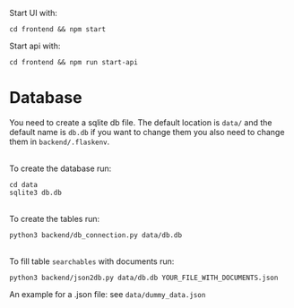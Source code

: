 Start UI with:
```
cd frontend && npm start
```

Start api with:
```
cd frontend && npm run start-api
```

# Database
You need to create a sqlite db file. The default location is `data/` and the default name is `db.db` 
if you want to change them you also need to change them in `backend/.flaskenv`.

\
To create the database run:
```commandline
cd data
sqlite3 db.db
```

\
To create the tables run:
```commandline
python3 backend/db_connection.py data/db.db
```

\
To fill table `searchables` with documents run:
```commandline
python3 backend/json2db.py data/db.db YOUR_FILE_WITH_DOCUMENTS.json
```
An example for a .json file: see `data/dummy_data.json`
